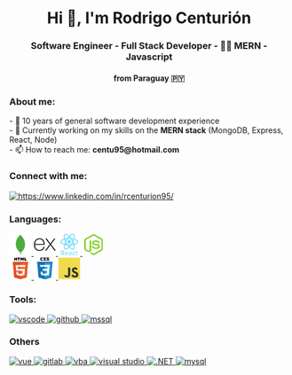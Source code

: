 <div>
  <h1 align="center">Hi 👋, I'm Rodrigo Centurión</h1>

  <h3 align="center">Software Engineer - Full Stack Developer - ✍🏻 MERN - Javascript</h3>
  <h4 align="center">from Paraguay 🇵🇾</h4>

  <h3 align="left">About me:</h3>
  - 💼 10 years of general software development experience <br>
  - 🔭 Currently working on my skills on the <b>MERN stack</b> (MongoDB, Express, React, Node) <br>
  - 📫 How to reach me: <b>centu95@hotmail.com</b><br>

  <h3 align="left">Connect with me:</h3>
  <p align="left">
    <a href="https://www.linkedin.com/in/rcenturion95/" target="blank">
      <img align="center"
        src="https://raw.githubusercontent.com/rahuldkjain/github-profile-readme-generator/master/src/images/icons/Social/linked-in-alt.svg"
        alt="https://www.linkedin.com/in/rcenturion95/" height="30" width="40" /></a>
  </p>

  <h3 align="left">Languages:</h3>
  <p align="left">
    <a href="https://www.mongodb.com/" target="_blank" rel="noreferrer">
      <img src="https://github.com/devicons/devicon/blob/master/icons/mongodb/mongodb-plain.svg" alt="mongo-db" width="40" height="40" />
    </a>
    <a href="https://expressjs.com/es/" target="_blank" rel="noreferrer">
      <img src="https://github.com/devicons/devicon/blob/master/icons/express/express-original.svg" alt="express" width="40" height="40" />
    </a>
    <a href="https://reactjs.org/" target="_blank" rel="noreferrer">
      <img src="https://raw.githubusercontent.com/devicons/devicon/master/icons/react/react-original-wordmark.svg"
        alt="react" width="40" height="40" />
    </a>
    <a href="https://nodejs.org/" target="_blank" rel="noreferrer">
      <img src="https://github.com/devicons/devicon/blob/master/icons/nodejs/nodejs-original.svg" alt="node" width="40" height="40" />
    </a>
    <br>
    <a href="https://www.w3.org/html/" target="_blank" rel="noreferrer">
      <img src="https://raw.githubusercontent.com/devicons/devicon/master/icons/html5/html5-original-wordmark.svg"
        alt="html5" width="40" height="40" />
    </a>
    <a href="https://www.w3schools.com/css/" target="_blank" rel="noreferrer">
      <img src="https://raw.githubusercontent.com/devicons/devicon/master/icons/css3/css3-original-wordmark.svg"
        alt="css3" width="40" height="40" />
    </a>
    <a href="https://developer.mozilla.org/en-US/docs/Web/JavaScript" target="_blank" rel="noreferrer">
      <img src="https://raw.githubusercontent.com/devicons/devicon/master/icons/javascript/javascript-original.svg"
        alt="javascript" width="40" height="40" />
    </a>
  </p>
    
  <h3 align="left">Tools:</h3>
  <p align="left">
    <a href="https://code.visualstudio.com/" target="_blank" rel="noreferrer">
      <img src="https://www.vectorlogo.zone/logos/visualstudio_code/visualstudio_code-icon.svg" alt="vscode" width="40"
        height="40" />
    </a>    
    <a href="https://github.com/" target="_blank" rel="noreferrer">
      <img src="https://www.vectorlogo.zone/logos/github/github-icon.svg" alt="github" width="40" height="40" />
    </a>
    <a href="https://www.microsoft.com/es-es/sql-server/sql-server-downloads" target="_blank" rel="noreferrer">
      <img src="https://www.freeiconspng.com/uploads/sql-server-icon-png-8.png" alt="mssql" width="40" height="40" />
    </a>
  </p>

  <h3 align="left">Others</h3>
  <p>
    <a href="https://vuejs.org" target="_blank" rel="noreferrer">
      <img src="https://www.vectorlogo.zone/logos/vuejs/vuejs-icon.svg" alt="vue" width="40" height="40" />
    </a>
    <a href="https://gitlab.com/" target="_blank" rel="noreferrer">
      <img src="https://www.vectorlogo.zone/logos/gitlab/gitlab-icon.svg" alt="gitlab" width="40" height="40" />
    </a>
    <a href="https://docs.microsoft.com/en-us/office/vba/library-reference/concepts/getting-started-with-vba-in-office"
      target="_blank" rel="noreferrer">
      <img src="https://www.vectorlogo.zone/logos/microsoft_vb/microsoft_vb-icon.svg" alt="vba" width="40"
        height="40" />
    </a>
    <a href="https://visualstudio.microsoft.com/" target="_blank" rel="noreferrer">
      <img src="https://cdn-icons-png.flaticon.com/512/5968/5968389.png" alt="visual studio" width="40" height="40" />
    </a>
    <a href="https://dotnet.microsoft.com/" target="_blank" rel="noreferrer">
      <img src="https://www.vectorlogo.zone/logos/dotnet/dotnet-icon.svg" alt=".NET" width="40" height="40" />
    </a>
    <a href="https://www.mysql.com/" target="_blank" rel="noreferrer">
      <img src="https://www.vectorlogo.zone/logos/mysql/mysql-icon.svg" alt="mysql" width="40" height="40" />
    </a>
  </p>
</div>
